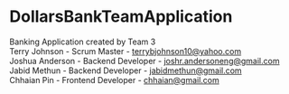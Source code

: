 # DollarsBankTeamApplication
Banking Application created by Team 3<br/>
Terry Johnson - Scrum Master -  terrybjohnson10@yahoo.com <br/>
Joshua Anderson - Backend Developer - joshr.andersoneng@gmail.com <br/>
Jabid Methun - Backend Developer - jabidmethun@gmail.com <br/>
Chhaian Pin - Frontend Developer - chhaian@gmail.com <br/>
